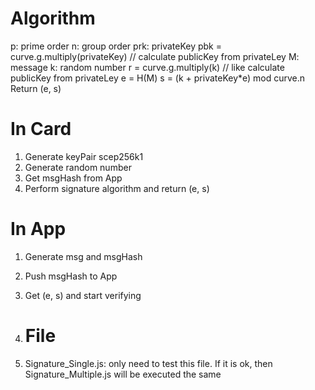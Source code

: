 # Algorithm

p: prime order
n: group order
prk: privateKey
pbk = curve.g.multiply(privateKey) // calculate publicKey from privateLey
M: message
k: random number
r = curve.g.multiply(k) // like calculate publicKey from privateLey
e = H(M)
s = (k + privateKey\*e) mod curve.n
Return (e, s)

# In Card

1. Generate keyPair scep256k1
2. Generate random number
3. Get msgHash from App
4. Perform signature algorithm and return (e, s)

# In App

1. Generate msg and msgHash
2. Push msgHash to App
3. Get (e, s) and start verifying

4. # File
1. Signature_Single.js: only need to test this file. If it is ok, then Signature_Multiple.js will be executed the same
